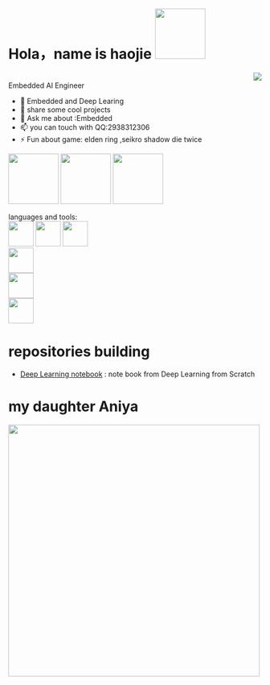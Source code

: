 # Hola，name is haojie <a href="123.60.60.249"> <img src="https://img.icons8.com/color-glass/512/walter-white.png" width="100"/></a>

<a href="https://github.com/junxi-haoyi"><img align="right" src="https://github-readme-stats.vercel.app/api?username=junxi-haoyi&show_icons=true&theme=radical&bg_color=30,f07c82,ec9bad,e9d7df"/></a><br>
Embedded AI Engineer
- 🌱 Embedded and Deep Learing
- 🤔 share some cool projects
- 💬 Ask me about :Embedded 
- 📫 you can touch with QQ:2938312306
- ⚡ Fun about game: elden ring ,seikro shadow die twice

<div id="header" align="left">
  <img src="https://media1.giphy.com/media/JwqE2DXKseruUMggXP/giphy.gif" width="100"/>
  <img src="https://media4.giphy.com/media/fXTOderGCTjypOMKWN/giphy.gif" width="100"/>
  <img src="https://media1.giphy.com/media/NKCNsmc6gjEZ8WJfYl/giphy.gif?cid=ecf05e47yufqhpv7o6wxohacha42vhmxg0udiqd0lq0xgaxz&rid=giphy.gif&ct=s" width="100"/>
</div>

languages and tools:<br>
<code><img src="https://aniya.oss-cn-shanghai.aliyuncs.com/c%2B%2B.png" width="50"/></code>
<code><img src="https://aniya.oss-cn-shanghai.aliyuncs.com/c.png" width="50"/></code>
<code><img src="https://aniya.oss-cn-shanghai.aliyuncs.com/python.png" width="50"/><br></code>
<code><img src="https://aniya.oss-cn-shanghai.aliyuncs.com/code.png" width="50"/><br></code>
<code><img src="https://aniya.oss-cn-shanghai.aliyuncs.com/keil.png" width="50"/><br></code>
<code><img src="https://aniya.oss-cn-shanghai.aliyuncs.com/jupyter.png" width="50"/><br></code>
# repositories building
- <a href="https://github.com/junxi-haoyi/Deep_Learning">Deep Learning notebook</a> : note book from Deep Learning from Scratch


# my daughter Aniya
<img src="https://aniya.oss-cn-shanghai.aliyuncs.com/R.jpeg" width="500"/>

